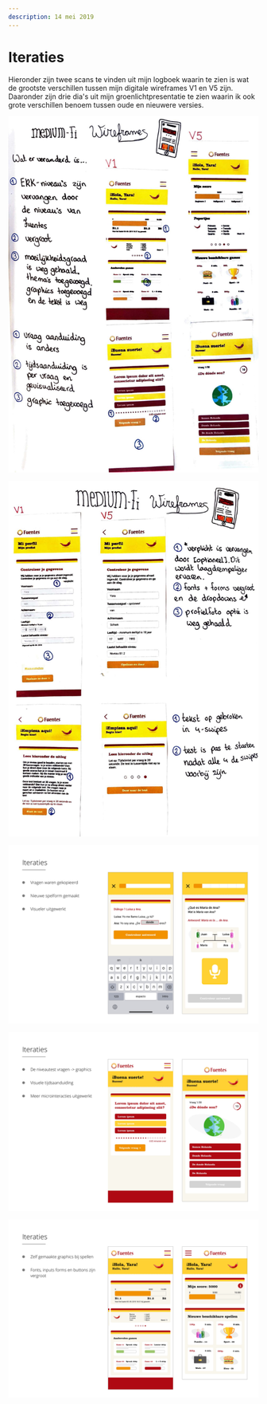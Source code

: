 ```yaml
---
description: 14 mei 2019
---
```


# Iteraties

Hieronder zijn twee scans te vinden uit mijn logboek waarin te zien is wat de grootste verschillen tussen mijn digitale wireframes V1 en V5 zijn. Daaronder zijn drie dia's uit mijn groenlichtpresentatie te zien waarin ik ook grote verschillen benoem tussen oude en nieuwere versies.

![](../.gitbook/assets/scan-7-may-2019-2-1%20%281%29.jpg)

![](../.gitbook/assets/scan-7-may-2019-3-1.jpg)

![](../.gitbook/assets/7.jpg)

![](../.gitbook/assets/6.jpg)

![](../.gitbook/assets/5.jpg)

